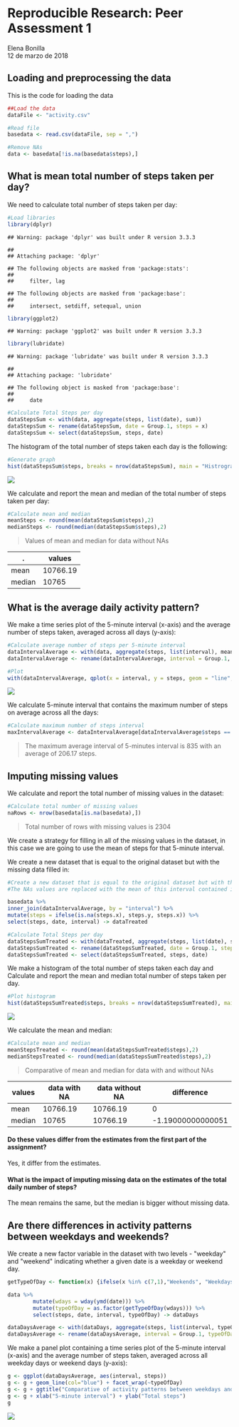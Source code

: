 # Reproducible Research: Peer Assessment 1
Elena Bonilla  
12 de marzo de 2018  



## Loading and preprocessing the data

This is the code for loading the data

```r
##Load the data
dataFile <- "activity.csv"

#Read file
basedata <- read.csv(dataFile, sep = ",")

#Remove NAs
data <- basedata[!is.na(basedata$steps),]
```


## What is mean total number of steps taken per day?

We need to calculate total number of steps taken per day:


```r
#Load libraries
library(dplyr)
```

```
## Warning: package 'dplyr' was built under R version 3.3.3
```

```
## 
## Attaching package: 'dplyr'
```

```
## The following objects are masked from 'package:stats':
## 
##     filter, lag
```

```
## The following objects are masked from 'package:base':
## 
##     intersect, setdiff, setequal, union
```

```r
library(ggplot2)
```

```
## Warning: package 'ggplot2' was built under R version 3.3.3
```

```r
library(lubridate)
```

```
## Warning: package 'lubridate' was built under R version 3.3.3
```

```
## 
## Attaching package: 'lubridate'
```

```
## The following object is masked from 'package:base':
## 
##     date
```

```r
#Calculate Total Steps per day
dataStepsSum <- with(data, aggregate(steps, list(date), sum))
dataStepsSum <- rename(dataStepsSum, date = Group.1, steps = x)
dataStepsSum <- select(dataStepsSum, steps, date)
```

The histogram of the total number of steps taken each day is the following:



```r
#Generate graph
hist(dataStepsSum$steps, breaks = nrow(dataStepsSum), main = "Histrogram of Total number of Steps", xlab = "Total Steps per day")
```

![](Reproducible_Research_-_project_1_files/figure-html/unnamed-chunk-3-1.png)<!-- -->


We calculate and report the mean and median of the total number of steps taken per day:


```r
#Calculate mean and median
meanSteps <- round(mean(dataStepsSum$steps),2)
medianSteps <- round(median(dataStepsSum$steps),2)
```

> Values of mean and median for data without NAs
> 
.      | values
------ | -----------------------------
mean   | 10766.19
median | 10765


## What is the average daily activity pattern?

We make a time series plot of the 5-minute interval (x-axis) and the average number of steps taken, averaged across all days (y-axis):


```r
#Calculate average number of steps per 5-minute interval
dataIntervalAverage <- with(data, aggregate(steps, list(interval), mean))
dataIntervalAverage <- rename(dataIntervalAverage, interval = Group.1, steps = x)

#Plot
with(dataIntervalAverage, qplot(x = interval, y = steps, geom = "line", main = "Average of steps taken by 5-minute interval", xlab = "5-minute interval", ylab = "Average steps"))
```

![](Reproducible_Research_-_project_1_files/figure-html/unnamed-chunk-5-1.png)<!-- -->

We calculate 5-minute interval that contains the maximum number of steps on average across all the days:


```r
#Calculate maximum number of steps interval
maxIntervalAverage <- dataIntervalAverage[dataIntervalAverage$steps == max(dataIntervalAverage$steps),]
```

> The maximum average interval of 5-minutes interval is 835 with an average of 206.17 steps.

## Imputing missing values

We calculate and report the total number of missing values in the dataset:



```r
#Calculate total number of missing values
naRows <- nrow(basedata[is.na(basedata),])
```

> Total number of rows with missing values is 2304

We create a strategy for filling in all of the missing values in the dataset, in this case we are going to use the mean of steps for that 5-minute interval.


We create a new dataset that is equal to the original dataset but with the missing data filled in:


```r
#Create a new dataset that is equal to the original dataset but with the missing data filled in.
#The NAs values are replaced with the mean of this interval contained in dataset dataIntervalAverage

basedata %>% 
inner_join(dataIntervalAverage, by = "interval") %>%
mutate(steps = ifelse(is.na(steps.x), steps.y, steps.x)) %>%
select(steps, date, interval) -> dataTreated

#Calculate Total Steps per day
dataStepsSumTreated <- with(dataTreated, aggregate(steps, list(date), sum))
dataStepsSumTreated <- rename(dataStepsSumTreated, date = Group.1, steps = x)
dataStepsSumTreated <- select(dataStepsSumTreated, steps, date)
```

We make a histogram of the total number of steps taken each day and Calculate and report the mean and median total number of steps taken per day. 


```r
#Plot histogram
hist(dataStepsSumTreated$steps, breaks = nrow(dataStepsSumTreated), main = "Histrogram of Total Steps per Day with missing data filled - Frequency", xlab = "Total Steps")
```

![](Reproducible_Research_-_project_1_files/figure-html/unnamed-chunk-9-1.png)<!-- -->

We calculate the mean and median:


```r
#Calculate mean and median
meanStepsTreated <- round(mean(dataStepsSumTreated$steps),2)
medianStepsTreated <- round(median(dataStepsSumTreated$steps),2)
```

> Comparative of mean and median for data with and without NAs
> 
values | data with NA                  | data without NA                      | difference
------ | ----------------------------- | ------------------------------------ | ------------------------------------------------
mean   | 10766.19   | 10766.19   | 0
median | 10765 | 10766.19 | -1.19000000000051

#### Do these values differ from the estimates from the first part of the assignment? 

Yes, it differ from the estimates.

#### What is the impact of imputing missing data on the estimates of the total daily number of steps?

The mean remains the same, but the median is bigger without missing data.


## Are there differences in activity patterns between weekdays and weekends?

We create a new factor variable in the dataset with two levels - "weekday" and "weekend" indicating whether a given date is a weekday or weekend day.



```r
getTypeOfDay <- function(x) {ifelse(x %in% c(7,1),"Weekends", "Weekdays")}

data %>%
        mutate(wdays = wday(ymd(date))) %>% 
        mutate(typeOfDay = as.factor(getTypeOfDay(wdays))) %>%
        select(steps, date, interval, typeOfDay) -> dataDays

dataDaysAverage <- with(dataDays, aggregate(steps, list(interval, typeOfDay), mean))
dataDaysAverage <- rename(dataDaysAverage, interval = Group.1, typeOfDay = Group.2, steps = x)
```

We make a panel plot containing a time series plot of the 5-minute interval (x-axis) and the average number of steps taken, averaged across all weekday days or weekend days (y-axis):



```r
g <- ggplot(dataDaysAverage, aes(interval, steps)) 
g <- g + geom_line(col="blue") + facet_wrap(~typeOfDay)
g <- g + ggtitle("Comparative of activity patterns between weekdays and weekends")
g <- g + xlab("5-minute interval") + ylab("Total steps")
g
```

![](Reproducible_Research_-_project_1_files/figure-html/unnamed-chunk-12-1.png)<!-- -->
